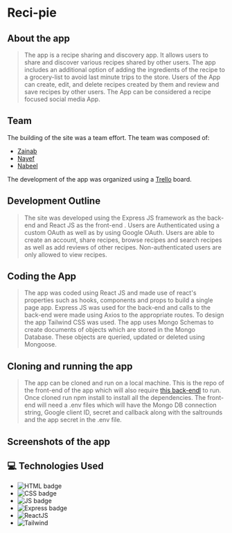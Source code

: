 # Reci-pie


## About the app
> The app is a recipe sharing and discovery app. It allows users to share and discover various recipes shared by other users. The app includes an additional option of adding the ingredients of the recipe to a grocery-list to avoid last minute trips to the store. Users of the App can create, edit, and delete recipes created by them and review and save recipes by other users. The App can be considered a recipe focused social media App.

## Team

The building of the site was a team effort. The team was composed of:

- [Zainab](https://github.com/zynbahmed)
- [Nayef](https://github.com/nakz57)
- [Nabeel](https://github.com/nabeelmaklai)

The development of the app was organized using a [Trello](https://trello.com/invite/b/75oI9coU/ATTI8aa1116eb4ecb9d6892709c094b05ebd1C27A656/recipi) board. 


## Development Outline

> The site was developed using the Express JS framework as the back-end and React JS as the front-end . Users are Authenticated using a custom OAuth as well as by using Google OAuth. Users are able to create an account, share recipes, browse recipes and search recipes as well as add reviews of other recipes. Non-authenticated users are only allowed to view recipes. 

## Coding the App

> The app was coded using React JS and made use of react's properties such as hooks, components and props to build a single page app. Express JS was used for the back-end and calls to the back-end were made using Axios to the appropriate routes. To design the app Tailwind CSS was used. The app uses Mongo Schemas to create documents of objects which are stored in the Mongo Database. These objects are queried, updated or deleted using Mongoose.

## Cloning and running the app

> The app can be cloned and run on a local machine. This is the repo of the front-end of the app which will also require [this back-endl](https://github.com/zynbahmed/recipie-backend) to run. Once cloned run npm install to install all the dependencies. The front-end will need a .env files which will have the Mongo DB connection string, Google client ID, secret and callback along with the saltrounds and the app secret in the .env file. 

## Screenshots of the app 


## :computer: Technologies Used

- ![HTML badge](https://img.shields.io/badge/HTML5-E34F26?style=for-the-badge&logo=html5&logoColor=white)
- ![CSS badge](https://img.shields.io/badge/CSS3-1572B6?style=for-the-badge&logo=css3&logoColor=white)
- ![JS badge](https://img.shields.io/badge/JavaScript-323330?style=for-the-badge&logo=javascript&logoColor=F7DF1E)
- ![Express badge](https://img.shields.io/badge/JavaScript-323330?style=for-the-badge&logo=express&logoColor=F7DF1E)
- ![ReactJS](https://img.shields.io/badge/-ReactJs-61DAFB?logo=react&logoColor=white&style=for-the-badge)
- ![Tailwind](https://img.shields.io/badge/tailwindcss-0F172A?&logo=tailwindcss&logoColor=white&style=for-the-badge)
